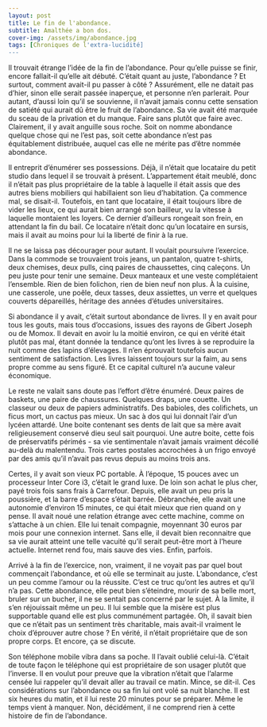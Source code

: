 ```yaml
---
layout: post
title: Le fin de l'abondance.
subtitle: Amalthée a bon dos.
cover-img: /assets/img/abondance.jpg
tags: [Chroniques de l'extra-lucidité]
---
```


Il trouvait étrange l’idée de la fin de l’abondance. Pour qu’elle puisse se finir, encore fallait-il qu’elle ait débuté. C’était quant au juste, l’abondance ? Et surtout, comment avait-il pu passer à côté ? Assurément, elle ne datait pas d’hier, sinon elle serait passée inaperçue, et personne n’en parlerait. Pour autant, d’aussi loin qu’il se souvienne, il n’avait jamais connu cette sensation de satiété qui aurait dû être le fruit de l’abondance. Sa vie avait été marquée du sceau de la privation et du manque. Faire sans plutôt que faire avec. Clairement, il y avait anguille sous roche. Soit on nomme abondance quelque chose qui ne l’est pas, soit cette abondance n’est pas équitablement distribuée, auquel cas elle ne mérite pas d’être nommée abondance.

Il entreprit d’énumérer ses possessions. Déjà, il n’était que locataire du petit studio dans lequel il se trouvait à présent. L’appartement était meublé, donc il n’était pas plus propriétaire de la table à laquelle il était assis que des autres biens mobiliers qui habillaient son lieu d’habitation. Ça commence mal, se disait-il. Toutefois, en tant que locataire, il était toujours libre de vider les lieux, ce qui aurait bien arrangé son bailleur, vu la vitesse à laquelle montaient les loyers. Ce dernier d’ailleurs rongeait son frein, en attendant la fin du bail. Ce locataire n’était donc qu’un locataire en sursis, mais il avait au moins pour lui la liberté de finir à la rue.

Il ne se laissa pas décourager pour autant. Il voulait poursuivre l’exercice. Dans la commode se trouvaient trois jeans, un pantalon, quatre t-shirts, deux chemises, deux pulls, cinq paires de chaussettes, cinq caleçons. Un peu juste pour tenir une semaine. Deux manteaux et une veste complétaient l’ensemble. Rien de bien folichon, rien de bien neuf non plus. À la cuisine, une casserole, une poêle, deux tasses, deux assiettes, un verre et quelques couverts dépareillés, héritage des années d’études universitaires.

Si abondance il y avait, c’était surtout abondance de livres. Il y en avait pour tous les gouts, mais tous d’occasions, issues des rayons de Gibert Joseph ou de Momox. Il devait en avoir lu la moitié environ, ce qui en vérité était plutôt pas mal, étant donnée la tendance qu’ont les livres à se reproduire la nuit comme des lapins d’élevages. Il n’en éprouvait toutefois aucun sentiment de satisfaction. Les livres laissent toujours sur la faim, au sens propre comme au sens figuré. Et ce capital culturel n’a aucune valeur économique.

Le reste ne valait sans doute pas l’effort d’être énuméré. Deux paires de baskets, une paire de chaussures. Quelques draps, une couette. Un classeur ou deux de papiers administratifs. Des babioles, des colifichets, un ficus mort, un cactus pas mieux. Un sac à dos qui lui donnait l’air d’un lycéen attardé. Une boite contenant ses dents de lait que sa mère avait religieusement conservé dieu seul sait pourquoi. Une autre boite, cette fois de préservatifs périmés - sa vie sentimentale n’avait jamais vraiment décollé au-delà du malentendu. Trois cartes postales accrochées à un frigo envoyé par des amis qu’il n’avait pas revus depuis au moins trois ans.

Certes, il y avait son vieux PC portable. À l’époque, 15 pouces avec un processeur Inter Core i3, c’était le grand luxe. De loin son achat le plus cher, payé trois fois sans frais à Carrefour. Depuis, elle avait un peu pris la poussière, et la barre d’espace s’était barrée. Débranchée, elle avait une autonomie d’environ 15 minutes, ce qui était mieux que rien quand on y pense. Il avait noué une relation étrange avec cette machine, comme on s’attache à un chien. Elle lui tenait compagnie, moyennant 30 euros par mois pour une connexion internet. Sans elle, il devait bien reconnaitre que sa vie aurait atteint une telle vacuité qu’il serait peut-être mort à l’heure actuelle. Internet rend fou, mais sauve des vies. Enfin, parfois.

Arrivé à la fin de l’exercice, non, vraiment, il ne voyait pas par quel bout commençait l’abondance, et où elle se terminait au juste. L’abondance, c’est un peu comme l’amour ou la réussite. C’est ce truc qu’ont les autres et qu’il n’a pas. Cette abondance, elle peut bien s’éteindre, mourir de sa belle mort, bruler sur un bucher, il ne se sentait pas concerné par le sujet. À la limite, il s’en réjouissait même un peu. Il lui semble que la misère est plus supportable quand elle est plus communément partagée. Oh, il savait bien que ce n’était pas un sentiment très charitable, mais avait-il vraiment le choix d’éprouver autre chose ? En vérité, il n’était propriétaire que de son propre corps. Et encore, ça se discute.

Son téléphone mobile vibra dans sa poche. Il l’avait oublié celui-là. C’était de toute façon le téléphone qui est propriétaire de son usager plutôt que l’inverse. Il en voulut pour preuve que la vibration n’était que l’alarme censée lui rappeler qu’il devait aller au travail ce matin. Mince, se dit-il. Ces considérations sur l’abondance ou sa fin lui ont volé sa nuit blanche. Il est six heures du matin, et il lui reste 20 minutes pour se préparer. Même le temps vient à manquer. Non, décidément, il ne comprend rien à cette histoire de fin de l’abondance.
